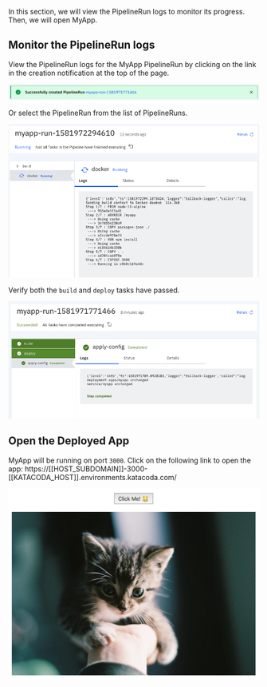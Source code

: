 In this section, we will view the PipelineRun logs to monitor its progress.
Then, we will open MyApp.

## Monitor the PipelineRun logs

View the PipelineRun logs for the MyApp PipelineRun by clicking on the link in
the creation notification at the top of the page.

![PipelineRun creation notification screenshot.](https://raw.githubusercontent.com/AlanGreene/katacoda-scenarios/master/tekton-dashboard/images/pipeline-run-created-notification.png)

Or select the PipelineRun from the list of PipelineRuns.

![View the running PipelineRun logs for MyApp screenshot.](https://raw.githubusercontent.com/AlanGreene/katacoda-scenarios/master/tekton-dashboard/images/pipeline-run-running.png)

Verify both the `build` and `deploy` tasks have passed.

![View the completed PipelineRun logs for MyApp screenshot.](https://raw.githubusercontent.com/AlanGreene/katacoda-scenarios/master/tekton-dashboard/images/pipeline-run-completed.png)

## Open the Deployed App

MyApp will be running on port `3000`. Click on the following link to open the
app:
https://[[HOST_SUBDOMAIN]]-3000-[[KATACODA_HOST]].environments.katacoda.com/

![View MyApp screenshot.](https://raw.githubusercontent.com/AlanGreene/katacoda-scenarios/master/tekton-dashboard/images/view-myapp.png)
